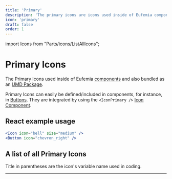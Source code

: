 ```yaml
---
title: 'Primary'
description: 'The primary icons are icons used inside of Eufemia components.'
icon: 'primary'
draft: false
order: 1
---
```


import Icons from "Parts/icons/ListAllIcons";

# Primary Icons

The Primary Icons used inside of Eufemia [components](/uilib/components) and also bundled as an [UMD Package](https://unpkg.com/dnb-ui-lib@latest/umd/dnb-ui-lib-icons.min.js).

Primary Icons can easily be defined/included in components, for instance, in [Buttons](/uilib/components/button).
They are integrated by using the `<IconPrimary />` [Icon Component](/uilib/components/icon-primary).

## React example usage

```jsx
<Icon icon="bell" size="medium" />
<Button icon="chevron_right" />
```

## A list of all Primary Icons

Title in parentheses are the icon's variable name used in coding.

---

<Icons type="primary" />
